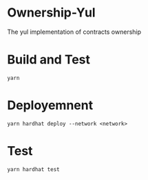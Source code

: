 # Ownership-Yul

The yul implementation of contracts ownership


# Build and Test

```
yarn
```

# Deployemnent
```
yarn hardhat deploy --network <network>
```

# Test
```
yarn hardhat test
```


